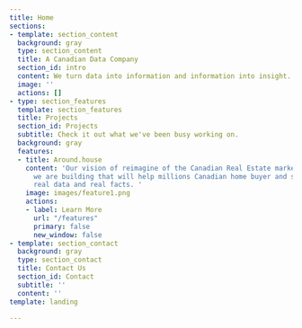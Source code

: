 ```yaml
---
title: Home
sections:
- template: section_content
  background: gray
  type: section_content
  title: A Canadian Data Company
  section_id: intro
  content: We turn data into information and information into insight.
  image: ''
  actions: []
- type: section_features
  template: section_features
  title: Projects
  section_id: Projects
  subtitle: Check it out what we've been busy working on.
  background: gray
  features:
  - title: Around.house
    content: 'Our vision of reimagine of the Canadian Real Estate market. A tool that
      we are building that will help millions Canadian home buyer and seller with
      real data and real facts. '
    image: images/feature1.png
    actions:
    - label: Learn More
      url: "/features"
      primary: false
      new_window: false
- template: section_contact
  background: gray
  type: section_contact
  title: Contact Us
  section_id: Contact
  subtitle: ''
  content: ''
template: landing

---
```

